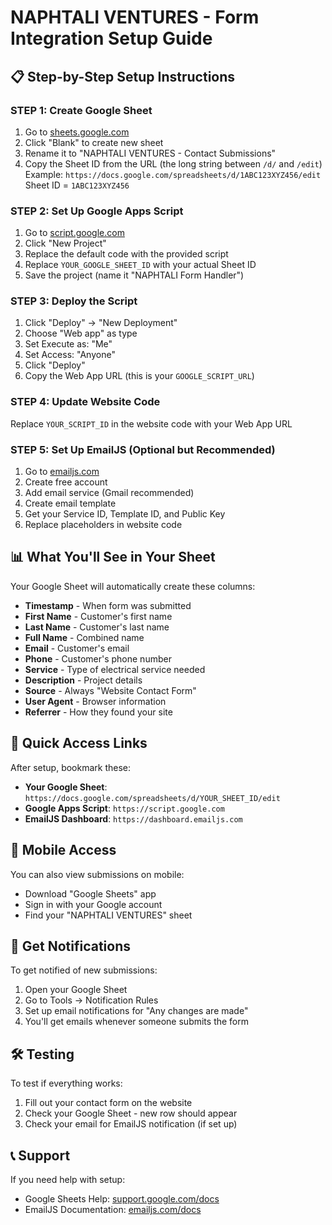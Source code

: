 # NAPHTALI VENTURES - Form Integration Setup Guide

## 📋 Step-by-Step Setup Instructions

### STEP 1: Create Google Sheet
1. Go to [sheets.google.com](https://sheets.google.com)
2. Click "Blank" to create new sheet
3. Rename it to "NAPHTALI VENTURES - Contact Submissions"
4. Copy the Sheet ID from the URL (the long string between `/d/` and `/edit`)
   Example: `https://docs.google.com/spreadsheets/d/1ABC123XYZ456/edit`
   Sheet ID = `1ABC123XYZ456`

### STEP 2: Set Up Google Apps Script
1. Go to [script.google.com](https://script.google.com)
2. Click "New Project"
3. Replace the default code with the provided script
4. Replace `YOUR_GOOGLE_SHEET_ID` with your actual Sheet ID
5. Save the project (name it "NAPHTALI Form Handler")

### STEP 3: Deploy the Script
1. Click "Deploy" → "New Deployment"
2. Choose "Web app" as type
3. Set Execute as: "Me"
4. Set Access: "Anyone"
5. Click "Deploy"
6. Copy the Web App URL (this is your `GOOGLE_SCRIPT_URL`)

### STEP 4: Update Website Code
Replace `YOUR_SCRIPT_ID` in the website code with your Web App URL

### STEP 5: Set Up EmailJS (Optional but Recommended)
1. Go to [emailjs.com](https://emailjs.com)
2. Create free account
3. Add email service (Gmail recommended)
4. Create email template
5. Get your Service ID, Template ID, and Public Key
6. Replace placeholders in website code

## 📊 What You'll See in Your Sheet

Your Google Sheet will automatically create these columns:
- **Timestamp** - When form was submitted
- **First Name** - Customer's first name
- **Last Name** - Customer's last name  
- **Full Name** - Combined name
- **Email** - Customer's email
- **Phone** - Customer's phone number
- **Service** - Type of electrical service needed
- **Description** - Project details
- **Source** - Always "Website Contact Form"
- **User Agent** - Browser information
- **Referrer** - How they found your site

## 🔗 Quick Access Links

After setup, bookmark these:
- **Your Google Sheet**: `https://docs.google.com/spreadsheets/d/YOUR_SHEET_ID/edit`
- **Google Apps Script**: `https://script.google.com`
- **EmailJS Dashboard**: `https://dashboard.emailjs.com`

## 📱 Mobile Access

You can also view submissions on mobile:
- Download "Google Sheets" app
- Sign in with your Google account
- Find your "NAPHTALI VENTURES" sheet

## 🔔 Get Notifications

To get notified of new submissions:
1. Open your Google Sheet
2. Go to Tools → Notification Rules
3. Set up email notifications for "Any changes are made"
4. You'll get emails whenever someone submits the form

## 🛠️ Testing

To test if everything works:
1. Fill out your contact form on the website
2. Check your Google Sheet - new row should appear
3. Check your email for EmailJS notification (if set up)

## 📞 Support

If you need help with setup:
- Google Sheets Help: [support.google.com/docs](https://support.google.com/docs)
- EmailJS Documentation: [emailjs.com/docs](https://www.emailjs.com/docs/)
